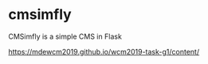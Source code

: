 # cmsimfly
CMSimfly is a simple CMS in Flask

https://mdewcm2019.github.io/wcm2019-task-g1/content/

